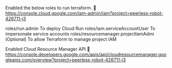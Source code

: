 

Enabled the below roles to run terraform.
🔗 https://console.cloud.google.com/iam-admin/iam?project=peerless-robot-426711-j3

roles/run.admin	                      To deploy Cloud Run
roles/iam.serviceAccountUser	      To impersonate service accounts
roles/resourcemanager.projectIamAdmi  (Optional) To allow Terraform to manage project IAM

Enabled Cloud Resource Manager API
🔗 https://console.developers.google.com/apis/api/cloudresourcemanager.googleapis.com/overview?project=peerless-robot-426711-j3
